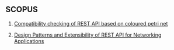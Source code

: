 ## SCOPUS

1. [Compatibility checking of REST API based on coloured petri net](https://link-springer-com.ezproxy.uniandes.edu.co:8443/chapter/10.1007%2F978-3-319-30996-5_2)

1. [Design Patterns and Extensibility of REST API for Networking Applications](http://ieeexplore.ieee.org.ezproxy.uniandes.edu.co:8080/document/7378522/?reload=true)
